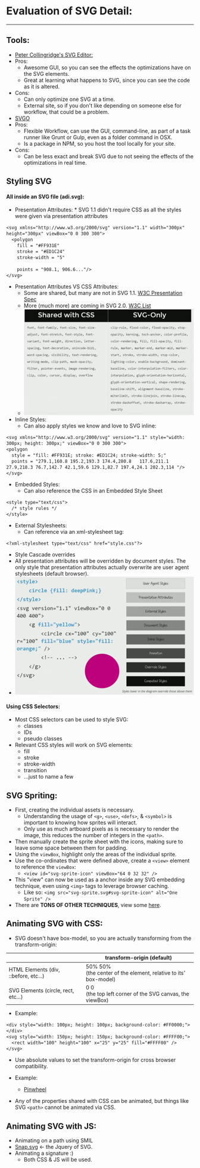 # Evaluation of SVG Detail:
---

## Tools:
*  [Peter Collingridge's SVG Editor:](http://petercollingridge.appspot.com/svg-editor)
  *  Pros:
      *  Awesome GUI, so you can see the effects the optimizations have on the SVG elements.
      *  Great at learning what happens to SVG, since you can see the code as it is altered.
  *  Cons:
      *  Can only optimize one SVG at a time.
      *  External site, so if you don't like depending on someone else for workflow, that could be a problem.
*  [SVGO](https://github.com/svg/svgo)
  *  Pros:
      *  Flexible Workflow, can use the GUI, command-line, as part of a task runner like Grunt or Gulp, even as a folder command in OSX.
      *  Is a package in NPM, so you host the tool locally for your site.
  *  Cons:
      *  Can be less exact and break SVG due to not seeing the effects of the optimizations in real time.

## Styling SVG

#### All inside an SVG file (adi.svg):

  *  Presentation Attributes:
    *  SVG 1.1 didn't require CSS as all the styles were given via presentation attributes
```
<svg xmlns="http://www.w3.org/2000/svg" version="1.1" width="300px" height="300px" viewBox="0 0 300 300">
  <polygon
    fill = "#FF931E"
    stroke = "#ED1C24"
    stroke-width = "5"

    points = "908.1, 906.6..."/>
</svg>

```

*  Presentation Attributes VS CSS Attributes:
      *  Some are shared, but many are not in SVG 1.1.  [W3C Presentation Spec](http://www.w3.org/TR/SVG/propidx.html)
      *  More (much more) are coming in SVG 2.0. [W3C List](http://www.w3.org/TR/SVG2/styling.html#SVGStylingProperties)
      *  ![CSS vs SVG style properties](/img/shared-properties.png)
*  Inline Styles:
      *   Can also apply styles we know and love to SVG inline:

```
<svg xmlns="http://www.w3.org/2000/svg" version="1.1" style="width: 300px; height: 300px;" viewBox="0 0 300 300">
<polygon
  style = "fill: #FF931E; stroke: #ED1C24; stroke-width: 5;"
  points = "279.1,160.8 195.2,193.3 174.4,280.8   117.6,211.1 27.9,218.3 76.7,142.7 42.1,59.6 129.1,82.7 197.4,24.1 202.3,114 "/>
</svg>
```

*  Embedded Styles:
    *   Can also reference the CSS in an Embedded Style Sheet

```
<style type="text/css">
  /* style rules */
</style>
```

*  External Stylesheets:
    *   Can reference via an xml-stylesheet tag:

```
<?xml-stylesheet type="text/css" href="style.css"?>
```

*  Style Cascade overrides
  *   All presentation attributes will be overridden by document styles. The only style that presentation attributes actually overwrite are user agent stylesheets (default browser).
  *  ![The SVG Style Cascade](/img/style-cascade.png)


#### Using CSS Selectors:

*  Most CSS selectors can be used to style SVG:
    *  classes
    *  IDs
    *  pseudo classes
*  Relevant CSS styles will work on SVG elements:
    *  fill
    *  stroke
    *  stroke-width
    *  transition
    *  ...just to name a few

## SVG Spriting:

*  First, creating the individual assets is necessary.
    *  Understanding the usage of ``<g>``, ``<use>``, ``<defs>``, &amp; ``<symbol>`` is important to knowing how sprites will interact.
    *  Only use as much artboard pixels as is necessary to render the image, this reduces the number of integers in the ``<path>``.
*  Then manually create the sprite sheet with the icons, making sure to leave some space between them for padding.
*  Using the ``viewBox``, highlight only the areas of the individual sprite.
*  Use the co-ordinates that were defined above, create a ``<view>`` element to reference the ``viewBox``:
    *  ``<view id="svg-sprite-icon" viewBox="64 0 32 32" />``
*  This "view" can now be used as a anchor inside any SVG embedding technique, even using ``<img>`` tags to leverage browser caching.
    *  Like so: ``<img src="svg-sprite.svg#svg-sprite-icon" alt="One Sprite" />``
*  There are **TONS OF OTHER TECHNIQUES**, view some [here](http://24ways.org/2014/an-overview-of-svg-sprite-creation-techniques/).

## Animating SVG with CSS:

*  SVG doesn't have box-model, so you are actually transforming from the transform-origin:

| &nbsp; | transform-origin (default) |
| --- | --- |
| HTML Elements (div, ::before, etc...) | 50% 50% <br> (the center of the element, relative to its' box-model) |
| SVG Elements (circle, rect, etc...) | 0 0 <br> (the top left corner of the SVG canvas, the viewBox) |

*  Example:

```
<div style="width: 100px; height: 100px; background-color: #FF0000;"></div>
<svg style="width: 150px; height: 150px; background-color: #FFFF00;">
  <rect width="100" height="100" x="25" y="25" fill="#FFFF00" />
</svg>
```

*  Use absolute values to set the transform-origin for cross browser compatibility.
*  Example:
    *  [Pinwheel](http://codepen.io/SaraSoueidan/pen/d0f94390e6c9af38fa562974399b6222)

*  Any of the properties shared with CSS can be animated, but things like SVG ``<path>`` cannot be animated via CSS.


## Animating SVG with JS:

*  Animating on a path using SMIL
*  [Snap.svg](http://www.snapsvg.io) <- the Jquery of SVG.
*  Animating a signature :)
    *  Both CSS &amp; JS will be used.
